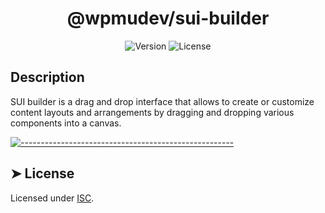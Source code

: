 <!-- ⚠️ This README has been generated from the file(s) "../../../blueprint.md" ⚠️--><h1 align="center">@wpmudev/sui-builder</h1>

<div style="text-align: center;">
<img src="https://img.shields.io/badge/Version-0.0.1-blue.svg" alt="Version"> <img src="https://img.shields.io/badge/License-GPL-orange.svg" alt="License">
</div>
<h2> Description </h2> SUI builder is a drag and drop interface that allows to create or customize content layouts and arrangements by dragging and dropping various components into a canvas.


[![-----------------------------------------------------](https://raw.githubusercontent.com/andreasbm/readme/master/assets/lines/colored.png)](#license)

## ➤ License
	
Licensed under [ISC](https://opensource.org/licenses/ISC).
